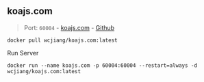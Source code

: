 koajs.com
---

> Port: `60004` - [koajs.com](https://koajs.com/) - [Github](https://github.com/koajs/koajs.com)

```shell
docker pull wcjiang/koajs.com:latest
```

Run Server

```shell
docker run --name koajs.com -p 60004:60004 --restart=always -d wcjiang/koajs.com:latest
```
